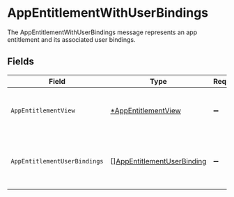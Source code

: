 # AppEntitlementWithUserBindings

The AppEntitlementWithUserBindings message represents an app entitlement and its associated user bindings.


## Fields

| Field                                                                                                                                       | Type                                                                                                                                        | Required                                                                                                                                    | Description                                                                                                                                 |
| ------------------------------------------------------------------------------------------------------------------------------------------- | ------------------------------------------------------------------------------------------------------------------------------------------- | ------------------------------------------------------------------------------------------------------------------------------------------- | ------------------------------------------------------------------------------------------------------------------------------------------- |
| `AppEntitlementView`                                                                                                                        | [*AppEntitlementView](../../models/shared/appentitlementview.md)                                                                            | :heavy_minus_sign:                                                                                                                          | The app entitlement view contains the serialized app entitlement and paths to objects referenced by the app entitlement.                    |
| `AppEntitlementUserBindings`                                                                                                                | [][AppEntitlementUserBinding](../../models/shared/appentitlementuserbinding.md)                                                             | :heavy_minus_sign:                                                                                                                          | An array of AppEntitlementUserBinding objects which represent the relationships that give app users access to the specific app entitlement. |